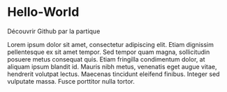 # Hello-World
Découvrir Github par la partique

Lorem ipsum dolor sit amet, consectetur adipiscing elit. Etiam dignissim pellentesque ex sit amet tempor. Sed tempor quam magna, sollicitudin posuere metus consequat quis. Etiam fringilla condimentum dolor, at aliquam ipsum blandit id. Mauris nibh metus, venenatis eget augue vitae, hendrerit volutpat lectus. Maecenas tincidunt eleifend finibus. Integer sed vulputate massa. Fusce porttitor nulla tortor.
